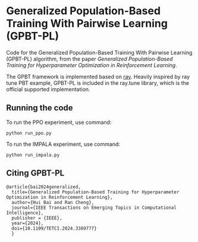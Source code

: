 # Generalized Population-Based Training With Pairwise Learning (GPBT-PL)

Code for the Generalized Population-Based Training With Pairwise Learning (GPBT-PL) algorithm, from the paper *Generalized Population-Based Training for
Hyperparameter Optimization in Reinforcement Learning*.

The GPBT framework is implemented based on [ray](https://docs.ray.io/en/latest/ray-overview/getting-started.html). Heavily inspired by ray tune PBT example, GPBT-PL is included in the ray.tune library, which is the official supported implementation.


## Running the code

To run the PPO experiment, use command:

    python run_ppo.py 

To run the IMPALA experiment, use command:

    python run_impala.py


## Citing GPBT-PL

    @article{bai2024generalized,
      title={Generalized Population-Based Training for Hyperparameter Optimization in Reinforcement Learning}, 
      author={Hui Bai and Ran Cheng},
      journal={IEEE Transactions on Emerging Topics in Computational Intelligence},
      publisher = {IEEE},
      year={2024},
      doi={10.1109/TETCI.2024.3389777}
      }
